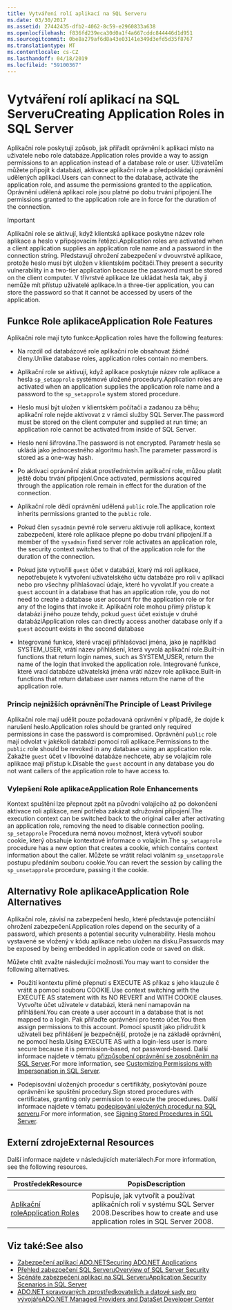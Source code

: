 ```yaml
---
title: Vytváření rolí aplikací na SQL Serveru
ms.date: 03/30/2017
ms.assetid: 27442435-dfb2-4062-8c59-e2960833a638
ms.openlocfilehash: f836fd239eca30d0a1f4a667cddc844446d1d951
ms.sourcegitcommit: 0be8a279af6d8a43e03141e349d3efd5d35f8767
ms.translationtype: MT
ms.contentlocale: cs-CZ
ms.lasthandoff: 04/18/2019
ms.locfileid: "59100367"
---
```

# <a name="creating-application-roles-in-sql-server"></a><span data-ttu-id="9f063-102">Vytváření rolí aplikací na SQL Serveru</span><span class="sxs-lookup"><span data-stu-id="9f063-102">Creating Application Roles in SQL Server</span></span>
<span data-ttu-id="9f063-103">Aplikační role poskytují způsob, jak přiřadit oprávnění k aplikaci místo na uživatele nebo role databáze.</span><span class="sxs-lookup"><span data-stu-id="9f063-103">Application roles provide a way to assign permissions to an application instead of a database role or user.</span></span> <span data-ttu-id="9f063-104">Uživatelům můžete připojit k databázi, aktivace aplikační role a předpokládají oprávnění udělených aplikaci.</span><span class="sxs-lookup"><span data-stu-id="9f063-104">Users can connect to the database, activate the application role, and assume the permissions granted to the application.</span></span> <span data-ttu-id="9f063-105">Oprávnění udělená aplikaci role jsou platné po dobu trvání připojení.</span><span class="sxs-lookup"><span data-stu-id="9f063-105">The permissions granted to the application role are in force for the duration of the connection.</span></span>  
  
> [!IMPORTANT]
>  <span data-ttu-id="9f063-106">Aplikační role se aktivují, když klientská aplikace poskytne název role aplikace a heslo v připojovacím řetězci.</span><span class="sxs-lookup"><span data-stu-id="9f063-106">Application roles are activated when a client application supplies an application role name and a password in the connection string.</span></span> <span data-ttu-id="9f063-107">Představují ohrožení zabezpečení v dvouvrstvé aplikace, protože heslo musí být uložen v klientském počítači.</span><span class="sxs-lookup"><span data-stu-id="9f063-107">They present a security vulnerability in a two-tier application because the password must be stored on the client computer.</span></span> <span data-ttu-id="9f063-108">V třívrstvé aplikace lze ukládat hesla tak, aby ji nemůže mít přístup uživatelé aplikace.</span><span class="sxs-lookup"><span data-stu-id="9f063-108">In a three-tier application, you can store the password so that it cannot be accessed by users of the application.</span></span>  
  
## <a name="application-role-features"></a><span data-ttu-id="9f063-109">Funkce Role aplikace</span><span class="sxs-lookup"><span data-stu-id="9f063-109">Application Role Features</span></span>  
 <span data-ttu-id="9f063-110">Aplikační role mají tyto funkce:</span><span class="sxs-lookup"><span data-stu-id="9f063-110">Application roles have the following features:</span></span>  
  
-   <span data-ttu-id="9f063-111">Na rozdíl od databázové role aplikační role obsahovat žádné členy.</span><span class="sxs-lookup"><span data-stu-id="9f063-111">Unlike database roles, application roles contain no members.</span></span>  
  
-   <span data-ttu-id="9f063-112">Aplikační role se aktivují, když aplikace poskytuje název role aplikace a hesla `sp_setapprole` systémové uložené procedury.</span><span class="sxs-lookup"><span data-stu-id="9f063-112">Application roles are activated when an application supplies the application role name and a password to the `sp_setapprole` system stored procedure.</span></span>  
  
-   <span data-ttu-id="9f063-113">Heslo musí být uložen v klientském počítači a zadanou za běhu; aplikační role nejde aktivovat z v rámci služby SQL Server.</span><span class="sxs-lookup"><span data-stu-id="9f063-113">The password must be stored on the client computer and supplied at run time; an application role cannot be activated from inside of SQL Server.</span></span>  
  
-   <span data-ttu-id="9f063-114">Heslo není šifrována.</span><span class="sxs-lookup"><span data-stu-id="9f063-114">The password is not encrypted.</span></span> <span data-ttu-id="9f063-115">Parametr hesla se ukládá jako jednocestného algoritmu hash.</span><span class="sxs-lookup"><span data-stu-id="9f063-115">The parameter password is stored as a one-way hash.</span></span>  
  
-   <span data-ttu-id="9f063-116">Po aktivaci oprávnění získat prostřednictvím aplikační role, můžou platit ještě dobu trvání připojení.</span><span class="sxs-lookup"><span data-stu-id="9f063-116">Once activated, permissions acquired through the application role remain in effect for the duration of the connection.</span></span>  
  
-   <span data-ttu-id="9f063-117">Aplikační role dědí oprávnění udělená `public` role.</span><span class="sxs-lookup"><span data-stu-id="9f063-117">The application role inherits permissions granted to the `public` role.</span></span>  
  
-   <span data-ttu-id="9f063-118">Pokud člen `sysadmin` pevné role serveru aktivuje roli aplikace, kontext zabezpečení, které role aplikace přepne po dobu trvání připojení.</span><span class="sxs-lookup"><span data-stu-id="9f063-118">If a member of the `sysadmin` fixed server role activates an application role, the security context switches to that of the application role for the duration of the connection.</span></span>  
  
-   <span data-ttu-id="9f063-119">Pokud jste vytvořili `guest` účet v databázi, který má roli aplikace, nepotřebujete k vytvoření uživatelského účtu databáze pro roli v aplikaci nebo pro všechny přihlašovací údaje, které ho vyvolat.</span><span class="sxs-lookup"><span data-stu-id="9f063-119">If you create a `guest` account in a database that has an application role, you do not need to create a database user account for the application role or for any of the logins that invoke it.</span></span> <span data-ttu-id="9f063-120">Aplikační role mohou přímý přístup k databázi jiného pouze tehdy, pokud `guest` účet existuje v druhé databázi</span><span class="sxs-lookup"><span data-stu-id="9f063-120">Application roles can directly access another database only if a `guest` account exists in the second database</span></span>  
  
-   <span data-ttu-id="9f063-121">Integrované funkce, které vracejí přihlašovací jména, jako je například SYSTEM_USER, vrátí název přihlášení, která vyvolá aplikační role.</span><span class="sxs-lookup"><span data-stu-id="9f063-121">Built-in functions that return login names, such as SYSTEM_USER, return the name of the login that invoked the application role.</span></span> <span data-ttu-id="9f063-122">Integrované funkce, které vrací databáze uživatelská jména vrátí název role aplikace.</span><span class="sxs-lookup"><span data-stu-id="9f063-122">Built-in functions that return database user names return the name of the application role.</span></span>  
  
### <a name="the-principle-of-least-privilege"></a><span data-ttu-id="9f063-123">Princip nejnižších oprávnění</span><span class="sxs-lookup"><span data-stu-id="9f063-123">The Principle of Least Privilege</span></span>  
 <span data-ttu-id="9f063-124">Aplikační role mají udělit pouze požadovaná oprávnění v případě, že dojde k narušení heslo.</span><span class="sxs-lookup"><span data-stu-id="9f063-124">Application roles should be granted only required permissions in case the password is compromised.</span></span> <span data-ttu-id="9f063-125">Oprávnění `public` role mají odvolat v jakékoli databázi pomocí roli aplikace.</span><span class="sxs-lookup"><span data-stu-id="9f063-125">Permissions to the `public` role should be revoked in any database using an application role.</span></span> <span data-ttu-id="9f063-126">Zakažte `guest` účet v libovolné databáze nechcete, aby se volajícím role aplikace mají přístup k.</span><span class="sxs-lookup"><span data-stu-id="9f063-126">Disable the `guest` account in any database you do not want callers of the application role to have access to.</span></span>  
  
### <a name="application-role-enhancements"></a><span data-ttu-id="9f063-127">Vylepšení Role aplikace</span><span class="sxs-lookup"><span data-stu-id="9f063-127">Application Role Enhancements</span></span>  
 <span data-ttu-id="9f063-128">Kontext spuštění lze přepnout zpět na původní volajícího až po dokončení aktivace roli aplikace, není potřeba zakázat sdružování připojení.</span><span class="sxs-lookup"><span data-stu-id="9f063-128">The execution context can be switched back to the original caller after activating an application role, removing the need to disable connection pooling.</span></span> <span data-ttu-id="9f063-129">`sp_setapprole` Procedura nemá novou možnost, která vytvoří soubor cookie, který obsahuje kontextové informace o volajícím.</span><span class="sxs-lookup"><span data-stu-id="9f063-129">The `sp_setapprole` procedure has a new option that creates a cookie, which contains context information about the caller.</span></span> <span data-ttu-id="9f063-130">Můžete se vrátit relaci voláním `sp_unsetapprole` postupu předáním souboru cookie.</span><span class="sxs-lookup"><span data-stu-id="9f063-130">You can revert the session by calling the `sp_unsetapprole` procedure, passing it the cookie.</span></span>  
  
## <a name="application-role-alternatives"></a><span data-ttu-id="9f063-131">Alternativy Role aplikace</span><span class="sxs-lookup"><span data-stu-id="9f063-131">Application Role Alternatives</span></span>  
 <span data-ttu-id="9f063-132">Aplikační role, závisí na zabezpečení heslo, které představuje potenciální ohrožení zabezpečení.</span><span class="sxs-lookup"><span data-stu-id="9f063-132">Application roles depend on the security of a password, which presents a potential security vulnerability.</span></span> <span data-ttu-id="9f063-133">Hesla mohou vystavené se vložený v kódu aplikace nebo uložen na disku.</span><span class="sxs-lookup"><span data-stu-id="9f063-133">Passwords may be exposed by being embedded in application code or saved on disk.</span></span>  
  
 <span data-ttu-id="9f063-134">Můžete chtít zvažte následující možnosti.</span><span class="sxs-lookup"><span data-stu-id="9f063-134">You may want to consider the following alternatives.</span></span>  
  
-   <span data-ttu-id="9f063-135">Použití kontextu přímé přepnutí s EXECUTE AS příkaz s jeho klauzule č vrátit a pomocí souboru COOKIE.</span><span class="sxs-lookup"><span data-stu-id="9f063-135">Use context switching with the EXECUTE AS statement with its NO REVERT and WITH COOKIE clauses.</span></span> <span data-ttu-id="9f063-136">Vytvořte účet uživatele v databázi, která není namapován na přihlášení.</span><span class="sxs-lookup"><span data-stu-id="9f063-136">You can create a user account in a database that is not mapped to a login.</span></span> <span data-ttu-id="9f063-137">Pak přiřaďte oprávnění pro tento účet.</span><span class="sxs-lookup"><span data-stu-id="9f063-137">You then assign permissions to this account.</span></span> <span data-ttu-id="9f063-138">Pomocí spustit jako přidružit k uživateli bez přihlášení je bezpečnější, protože je na základě oprávnění, ne pomocí hesla.</span><span class="sxs-lookup"><span data-stu-id="9f063-138">Using EXECUTE AS with a login-less user is more secure because it is permission-based, not password-based.</span></span> <span data-ttu-id="9f063-139">Další informace najdete v tématu [přizpůsobení oprávnění se zosobněním na SQL Server](../../../../../docs/framework/data/adonet/sql/customizing-permissions-with-impersonation-in-sql-server.md).</span><span class="sxs-lookup"><span data-stu-id="9f063-139">For more information, see [Customizing Permissions with Impersonation in SQL Server](../../../../../docs/framework/data/adonet/sql/customizing-permissions-with-impersonation-in-sql-server.md).</span></span>  
  
-   <span data-ttu-id="9f063-140">Podepisování uložených procedur s certifikáty, poskytování pouze oprávnění ke spuštění procedury.</span><span class="sxs-lookup"><span data-stu-id="9f063-140">Sign stored procedures with certificates, granting only permission to execute the procedures.</span></span> <span data-ttu-id="9f063-141">Další informace najdete v tématu [podepisování uložených procedur na SQL serveru](../../../../../docs/framework/data/adonet/sql/signing-stored-procedures-in-sql-server.md).</span><span class="sxs-lookup"><span data-stu-id="9f063-141">For more information, see [Signing Stored Procedures in SQL Server](../../../../../docs/framework/data/adonet/sql/signing-stored-procedures-in-sql-server.md).</span></span>  
  
## <a name="external-resources"></a><span data-ttu-id="9f063-142">Externí zdroje</span><span class="sxs-lookup"><span data-stu-id="9f063-142">External Resources</span></span>  
 <span data-ttu-id="9f063-143">Další informace najdete v následujících materiálech.</span><span class="sxs-lookup"><span data-stu-id="9f063-143">For more information, see the following resources.</span></span>  
  
|<span data-ttu-id="9f063-144">Prostředek</span><span class="sxs-lookup"><span data-stu-id="9f063-144">Resource</span></span>|<span data-ttu-id="9f063-145">Popis</span><span class="sxs-lookup"><span data-stu-id="9f063-145">Description</span></span>|  
|--------------|-----------------|  
|[<span data-ttu-id="9f063-146">Aplikační role</span><span class="sxs-lookup"><span data-stu-id="9f063-146">Application Roles</span></span>](/sql/relational-databases/security/authentication-access/application-roles)|<span data-ttu-id="9f063-147">Popisuje, jak vytvořit a používat aplikačních rolí v systému SQL Server 2008.</span><span class="sxs-lookup"><span data-stu-id="9f063-147">Describes how to create and use application roles in SQL Server 2008.</span></span>|  
  
## <a name="see-also"></a><span data-ttu-id="9f063-148">Viz také:</span><span class="sxs-lookup"><span data-stu-id="9f063-148">See also</span></span>

- [<span data-ttu-id="9f063-149">Zabezpečení aplikací ADO.NET</span><span class="sxs-lookup"><span data-stu-id="9f063-149">Securing ADO.NET Applications</span></span>](../../../../../docs/framework/data/adonet/securing-ado-net-applications.md)
- [<span data-ttu-id="9f063-150">Přehled zabezpečení SQL Serveru</span><span class="sxs-lookup"><span data-stu-id="9f063-150">Overview of SQL Server Security</span></span>](../../../../../docs/framework/data/adonet/sql/overview-of-sql-server-security.md)
- [<span data-ttu-id="9f063-151">Scénáře zabezpečení aplikací na SQL Serveru</span><span class="sxs-lookup"><span data-stu-id="9f063-151">Application Security Scenarios in SQL Server</span></span>](../../../../../docs/framework/data/adonet/sql/application-security-scenarios-in-sql-server.md)
- [<span data-ttu-id="9f063-152">ADO.NET spravovaných zprostředkovatelích a datové sady pro vývojáře</span><span class="sxs-lookup"><span data-stu-id="9f063-152">ADO.NET Managed Providers and DataSet Developer Center</span></span>](https://go.microsoft.com/fwlink/?LinkId=217917)
